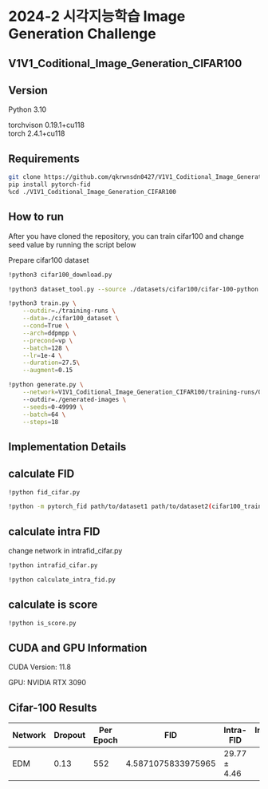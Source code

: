 # 2024-2 시각지능학습 Image Generation Challenge
## V1V1_Coditional_Image_Generation_CIFAR100
## Version

Python 3.10

torchvison 0.19.1+cu118  
torch 2.4.1+cu118  

## Requirements

```bash
git clone https://github.com/qkrwnsdn0427/V1V1_Coditional_Image_Generation_CIFAR100.git
pip install pytorch-fid
%cd ./V1V1_Coditional_Image_Generation_CIFAR100
```
## How to run
After you have cloned the repository, you can train cifar100 and change seed value by running the script below 

Prepare cifar100 dataset
```bash
!python3 cifar100_download.py
```

```bash
!python3 dataset_tool.py --source ./datasets/cifar100/cifar-100-python.tar.gz --dest ./cifar100_dataset --resolution=32x32
```

```bash
!python3 train.py \
    --outdir=./training-runs \
    --data=./cifar100_dataset \
    --cond=True \
    --arch=ddpmpp \
    --precond=vp \
    --batch=128 \
    --lr=1e-4 \
    --duration=27.5\
    --augment=0.15
```
```bash
!python generate.py \
    --network=V1V1_Coditional_Image_Generation_CIFAR100/training-runs/00002-cifar100_dataset-cond-ddpmpp-vp-gpus1-batch64-fp32/network-snapshot-027526.pkl \#change your network
    --outdir=./generated-images \
    --seeds=0-49999 \
    --batch=64 \
    --steps=18

```


## Implementation Details
## calculate FID
```bash
!python fid_cifar.py 
```

```bash
!python -m pytorch_fid path/to/dataset1 path/to/dataset2(cifar100_train_images)  --batch-size 64
```
## calculate intra FID
change network in intrafid_cifar.py
```bash
!python intrafid_cifar.py 
```
```bash
!python calculate_intra_fid.py
```
## calculate is score
```bash
!python is_score.py 
```
## CUDA and GPU Information
CUDA Version: 11.8

GPU: NVIDIA RTX 3090

## Cifar-100 Results

| Network         | Dropout |    Per Epoch  |         FID        | Intra-FID | Inception Score |
|-----------------|---------|---------------|--------------------|-------------|-------------|
|  EDM            |   0.13  |  552     | 4.5871075833975965 | 29.77 ± 4.46 |            |
